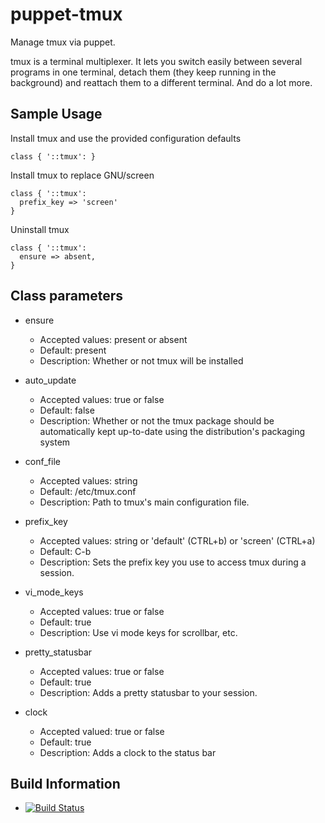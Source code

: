 # puppet-tmux

Manage tmux via puppet.

tmux is a terminal multiplexer. It lets you switch easily between several
programs in one terminal, detach them (they keep running in the background)
and reattach them to a different terminal. And do a lot more.

## Sample Usage
Install tmux and use the provided configuration defaults
```
class { '::tmux': }
```
Install tmux to replace GNU/screen
```
class { '::tmux':
  prefix_key => 'screen'
}
```
Uninstall tmux
```
class { '::tmux':
  ensure => absent,
}
```

## Class parameters
* ensure 
  * Accepted values: present or absent 
  * Default: present
  * Description: Whether or not tmux will be installed

* auto_update
  * Accepted values: true or false
  * Default: false
  * Description: Whether or not the tmux package should be automatically kept
    up-to-date using the distribution's packaging system

* conf_file
  * Accepted values: string
  * Default: /etc/tmux.conf
  * Description: Path to tmux's main configuration file.

* prefix_key
  * Accepted values: string or 'default' (CTRL+b) or 'screen' (CTRL+a)
  * Default: C-b
  * Description: Sets the prefix key you use to access tmux during a session.

* vi_mode_keys
  * Accepted values: true or false
  * Default: true
  * Description: Use vi mode keys for scrollbar, etc.

* pretty_statusbar
  * Accepted values: true or false
  * Default: true
  * Description: Adds a pretty statusbar to your session.

* clock
  * Accepted valued: true or false
  * Default: true
  * Description: Adds a clock to the status bar

## Build Information
* [![Build Status](https://travis-ci.org/zanloy/puppet-tmux.svg?branch=master)](https://travis-ci.org/zanloy/puppet-tmux)
